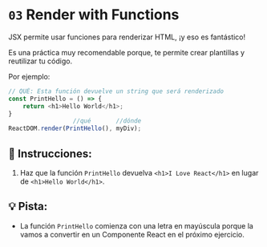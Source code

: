 # `03` Render with Functions

JSX permite usar funciones para renderizar HTML, ¡y eso es fantástico!

Es una práctica muy recomendable porque, te permite crear plantillas y reutilizar tu código.

Por ejemplo:

```js
// QUÉ: Esta función devuelve un string que será renderizado 
const PrintHello = () => {
    return <h1>Hello World</h1>;
}
                  //qué       //dónde
ReactDOM.render(PrintHello(), myDiv);
```

## 📝 Instrucciones:

1. Haz que la función `PrintHello` devuelva `<h1>I Love React</h1>` en lugar de `<h1>Hello World</h1>`.

## 💡 Pista:

+  La función `PrintHello` comienza con una letra en mayúscula porque la vamos a convertir en un Componente React en el próximo ejercicio.
